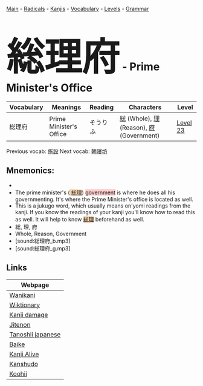<style> bigfont {font-size: 100px}</style>
[Main](../README.md) -
[Radicals](../radicals.md) -
[Kanjis](../kanjis.md) -
[Vocabulary](../vocabulary.md) -
[Levels](../levels.md) -
[Grammar](../grammar.md)
# <bigfont> 総理府</bigfont> - Prime Minister's Office 

| Vocabulary | Meanings | Reading | Characters | Level |
| --- | --- | --- | --- | --- |
| 総理府 | Prime Minister's Office | そうりふ |  [総](../kanjis/総.md) (Whole), [理](../kanjis/理.md) (Reason), [府](../kanjis/府.md) (Government) | [Level 23](../levels/wk_level23.md) |

Previous vocab: [施設](施設.md) Next vocab: [朝寝坊](朝寝坊.md) 

## Mnemonics:

* 
* The prime minister's (<span style="background-color:#fed8b1"> [総理](https://jisho.org/search/総理)</span>) <span style="background-color:#ffcccb"> government</span> is where he does all his governmenting. It's where the Prime Minister's office is located as well.
* This is a jukugo word, which usually means on'yomi readings from the kanji. If you know the readings of your kanji you'll know how to read this as well. It will help to know <span style="background-color:#fed8b1"> [総理](https://jisho.org/search/総理)</span> beforehand as well.
* 総, 理, 府
* Whole, Reason, Government
* [sound:総理府_b.mp3]
* [sound:総理府_g.mp3]


## Links 

| Webpage |
| --- |
| [Wanikani          ](https://www.wanikani.com/kanji/総理府) |
| [Wiktionary        ](https://en.wiktionary.org/wiki/総理府) |
| [Kanji damage      ](http://www.kanjidamage.com/kanji/search?utf8=✓&q=総理府) |
| [Jitenon           ](https://jitenon.com/kanji/総理府) |
| [Tanoshii japanese ](https://www.tanoshiijapanese.com/dictionary/kanji.cfm?k=総理府) |
| [Baike             ](https://baike.baidu.com/item/総理府) |
| [Kanji Alive       ](https://app.kanjialive.com/総理府) |
| [Kanshudo          ](https://www.kanshudo.com/searchmn?q=総理府) |
| [Koohii            ](https://kanji.koohii.com/study/kanji/総理府) |
